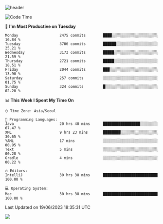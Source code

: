 ![header](https://capsule-render.vercel.app/api?type=Egg&color=timeAuto&height=300&section=header&text=PoPo&fontSize=90&animation=fadeIn)

  <!--START_SECTION:waka-->
![Code Time](http://img.shields.io/badge/Code%20Time-934%20hrs%2029%20mins-blue)

📅 **I'm Most Productive on Tuesday** 

```text
Monday                   2475 commits        ████░░░░░░░░░░░░░░░░░░░░░   16.84 % 
Tuesday                  3706 commits        ██████░░░░░░░░░░░░░░░░░░░   25.21 % 
Wednesday                3173 commits        █████░░░░░░░░░░░░░░░░░░░░   21.59 % 
Thursday                 2721 commits        █████░░░░░░░░░░░░░░░░░░░░   18.51 % 
Friday                   2044 commits        ███░░░░░░░░░░░░░░░░░░░░░░   13.90 % 
Saturday                 257 commits         ░░░░░░░░░░░░░░░░░░░░░░░░░   01.75 % 
Sunday                   324 commits         █░░░░░░░░░░░░░░░░░░░░░░░░   02.20 % 
```


📊 **This Week I Spent My Time On** 

```text
🕑︎ Time Zone: Asia/Seoul

💬 Programming Languages: 
Java                     20 hrs 40 mins      █████████████████░░░░░░░░   67.47 % 
XML                      9 hrs 23 mins       ████████░░░░░░░░░░░░░░░░░   30.65 % 
YAML                     17 mins             ░░░░░░░░░░░░░░░░░░░░░░░░░   00.95 % 
Text                     5 mins              ░░░░░░░░░░░░░░░░░░░░░░░░░   00.28 % 
Gradle                   4 mins              ░░░░░░░░░░░░░░░░░░░░░░░░░   00.22 % 

🔥 Editors: 
IntelliJ                 30 hrs 38 mins      █████████████████████████   100.00 % 

💻 Operating System: 
Mac                      30 hrs 38 mins      █████████████████████████   100.00 % 
```


 Last Updated on 19/06/2023 18:35:31 UTC
<!--END_SECTION:waka-->



<img src="https://capsule-render.vercel.app/api?type=Egg&color=timeAuto&height=300&section=footer&text=PoPo&fontSize=90&animation=fadeIn&reversal=true" />
